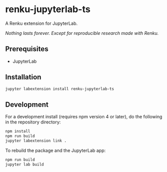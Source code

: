 # renku-jupyterlab-ts

A Renku extension for JupyterLab.

*Nothing lasts forever. Except for reproducible research made with Renku.*

## Prerequisites

* JupyterLab

## Installation

```bash
jupyter labextension install renku-jupyterlab-ts
```

## Development

For a development install (requires npm version 4 or later), do the following in the repository directory:

```bash
npm install
npm run build
jupyter labextension link .
```

To rebuild the package and the JupyterLab app:

```bash
npm run build
jupyter lab build
```
